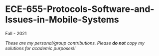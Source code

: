 # ECE-655-Protocols-Software-and-Issues-in-Mobile-Systems
Fall - 2021

_These are my personal/group contributions. Please **do not** copy my solutions for academic purposes!!_
